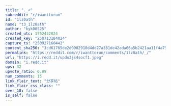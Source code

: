 ```yaml
---
title: "._<"
subreddit: "r/iwanttorun"
id: "1lz0ath"
name: "t3_1lz0ath"
author: "kyk00525"
created_utc: 1752432024
created_key: "250713184024"
capture_ts: "250927160442"
content_sha256: "3cd61765de2d0982918d4dd27a381de42ada66a5b2421aa11f4a7574117a94a4"
permalink: "https://reddit.com/r/iwanttorun/comments/1lz0ath/_/"
url: "https://i.redd.it/updu3js4socf1.jpeg"
domain: "i.redd.it"
ups: 32
upvote_ratio: 0.89
num_comments: 15
link_flair_text: "分享帖"
link_flair_css_class: ""
over_18: false
is_self: false
---
```


